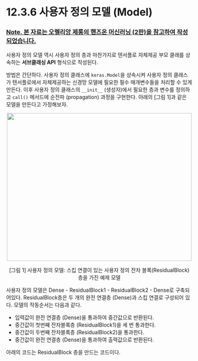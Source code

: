 # 12.3.6 사용자 정의 모델 __(Model)__

### <U>Note. 본 자료는 오렐리앙 제롱의 핸즈온 머신러닝 (2판)을 참고하여 작성되었습니다.</U>

사용자 정의 모델 역시 사용자 정의 층과 마찬가지로 텐서플로 자체제공 부모 클래를 상속하는 **서브클래싱 API** 형식으로 작성된다.

방법은 간단하다. 사용자 정의 클래스에 `keras.Model`을 상속시켜 사용자 정의 클래스가 텐서플로에서 자체제공하는 신경망 모델에 필요한 필수 매개변수들을 처리할 수 있게 만든다. 이후 사용자 정의 클래스의 `__init__` (생성자)에서 필요한 층과 변수를 정의하고 `call()` 메서드에 순전파 (propagation) 과정을 구현한다. 아래의 [그림 1]과 같은 모델을 만든다고 가정해보자.

<p align = "center"><img src = "https://user-images.githubusercontent.com/61273017/83327571-d2593d00-a2b7-11ea-80a2-fbd0bfcd519a.png" width = "500" height = "400"></p>
<p align = "center"> [그림 1] 사용자 정의 모델: 스킵 연결이 있는 사용자 정의 잔차 블록(ResidualBlock) 층을 가진 예제 모델 </p>

사용자 정의 모델은 Dense - ResidualBlock1 - ResidualBlock2 - Dense로 구축되어있다. ResidualBlock층은 두 개의 완전 연결층 (Dense)과 스킵 연결로 구성되어 있다. 모델의 작동순서는 다음과 같다.
- 입력값이 완전 연결층 (Dense)을 통과하여 중간값으로 반환된다.
- 중간값이 첫번째 잔차블록층 (ResidualBlock1)을 세 번 통과한다.
- 중간값이 두번째 잔차블록층 (ResidualBlock2)을 통과한다.
- 중간값이 완전 연결층 (Dense)을 통과하여 출력값으로 반환된다.

아래의 코드는 ResidualBlock 층을 만드는 코드이다.